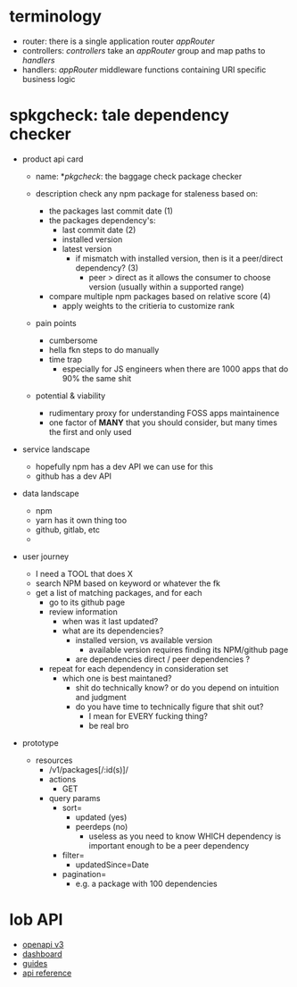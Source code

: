 # terminology
  - router: there is a single application router *appRouter*
  - controllers: *controllers* take an *appRouter* group and map paths to *handlers*
  - handlers: *appRouter* middleware functions containing URI specific business logic


# spkgcheck: tale dependency checker
  - product api card
    - name: **pkgcheck*: the baggage check package checker
    - description check any npm package for staleness based on:
      - the packages last commit date (1)
      - the packages dependency's:
        - last commit date (2)
        - installed version
        - latest version
          - if mismatch with installed version, then is it a peer/direct dependency? (3)
            - peer > direct as it allows the consumer to choose version (usually within a supported range)
      - compare multiple npm packages based on relative score (4)
        - apply weights to the critieria to customize rank

    - pain points
      - cumbersome
      - hella fkn steps to do manually
      - time trap
        - especially for JS engineers when there are 1000 apps that do 90% the same shit

    - potential & viability
      - rudimentary proxy for understanding FOSS apps maintainence
      - one factor of **MANY** that you should consider, but many times the first and only used

  - service landscape
    - hopefully npm has a dev API we can use for this
    - github has a dev API

  - data landscape
    - npm
    - yarn has it own thing too
    - github, gitlab, etc
    -

  - user journey
    - I need a TOOL that does X
    - search NPM based on keyword or whatever the fk
    - get a list of matching packages, and for each
      - go to its github page
      - review information
        - when was it last updated?
        - what are its dependencies?
          - installed version, vs available version
            - available version requires finding its NPM/github page
          - are dependencies direct / peer dependencies ?
      - repeat for each dependency in consideration set
        - which one is best maintaned?
          - shit do technically know? or do you depend on intuition and judgment
          - do you have time to technically figure that shit out?
            - I mean for EVERY fucking thing?
            - be real bro

  - prototype
    - resources
      - /v1/packages[/:id(s)]/
      - actions
        - GET
      - query params
        - sort=
          - updated (yes)
          - peerdeps (no)
            - useless as you need to know WHICH dependency is important enough to be a peer dependency
        - filter=
          - updatedSince=Date
        - pagination=
          - e.g. a package with 100 dependencies

# lob API
  - [openapi v3](https://github.com/lob/lob-openapi)
  - [dashboard](https://dashboard.lob.com/#)
  - [guides](https://www.lob.com/guides)
  - [api reference](https://docs.lob.com/)

